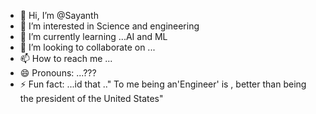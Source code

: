 - 👋 Hi, I’m @Sayanth
- 👀 I’m interested in Science and engineering
- 🌱 I’m currently learning ...AI and ML
- 💞️ I’m looking to collaborate on ...
- 📫 How to reach me ...
- 😄 Pronouns: ...???
- ⚡ Fun fact: ...id that .." To me being an'Engineer' is , better than being the president of  the United States"

<!---
Sayanth789/Sayanth789 is a ✨ special ✨ repository because its `README.md` (this file) appears on your GitHub profile.
You can click the Preview link to take a look at your changes.
--->
